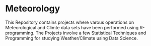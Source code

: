 # Meteorology
This Repository contains projects where varous operations on Meteorological and Climte data sets have been performed using R-programming. The Projects involve a few Statistical Techniques and Programming for studying Weather/Climate using Data Science.
